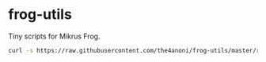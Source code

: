 # frog-utils
Tiny scripts for Mikrus Frog.

```bash
curl -s https://raw.githubusercontent.com/the4anoni/frog-utils/master/run-all.sh | sudo bash
```

